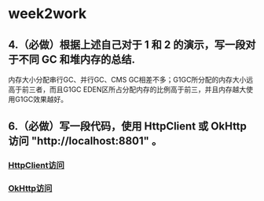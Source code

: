 # week2work
## 4.（必做）根据上述自己对于 1 和 2 的演示，写一段对于不同 GC 和堆内存的总结.    
内存大小分配串行GC、并行GC、CMS GC相差不多；G1GC所分配的内存大小远高于前三者，而且G1GC EDEN区所占分配内存的比例高于前三，并且内存越大使用G1GC效果越好。

## 6.（必做）写一段代码，使用 HttpClient 或 OkHttp 访问  "http://localhost:8801" 。    
### [HttpClient访问](https://github.com/hafizgoo/week2work/blob/main/http/src/main/java/com/hafizgoo/http/HttpClientConnect.java)    
### [ OkHttp访问](https://github.com/hafizgoo/week2work/blob/main/http/src/main/java/com/hafizgoo/http/OkHttpConnect.java)

